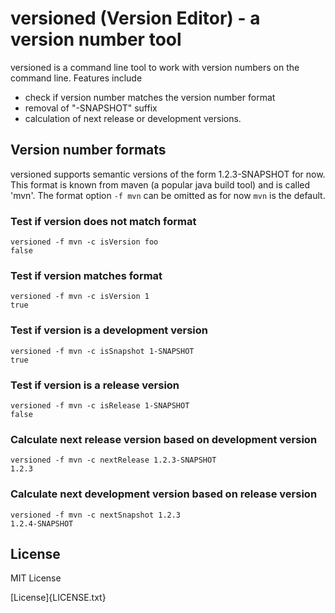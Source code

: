 # versioned (Version Editor) - a version number tool

versioned is a command line tool to work with version numbers 
on the command line. Features include

- check if version number matches the version number format
- removal of "-SNAPSHOT" suffix
- calculation of next release or development versions.

## Version number formats

versioned supports semantic versions of the form 1.2.3-SNAPSHOT for now. This
format is known from maven (a popular java build tool) and is called 'mvn'. The
format option `-f mvn` can be omitted as for now `mvn` is the default.

### Test if version does not match format
```
versioned -f mvn -c isVersion foo
false
```

### Test if version matches format
```
versioned -f mvn -c isVersion 1
true
```

### Test if version is a development version
```
versioned -f mvn -c isSnapshot 1-SNAPSHOT
true
```
### Test if version is a release version
```
versioned -f mvn -c isRelease 1-SNAPSHOT
false
```

### Calculate next release version based on development version
```
versioned -f mvn -c nextRelease 1.2.3-SNAPSHOT
1.2.3
```

### Calculate next development version based on release version
```
versioned -f mvn -c nextSnapshot 1.2.3
1.2.4-SNAPSHOT
```

## License

MIT License

[License]{LICENSE.txt}
